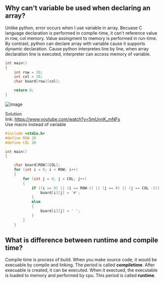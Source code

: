 ## Why can't variable be used when declaring an array?
Unlike python, error occurs when I use variable in array. Becuase C language declaration is performed in compile-time, it can't reference value in row, col memory. Value assingment to memory is performed in run-time. By contrast, python can declare array with variable cause it supports dynamic declaration. Cause python interpretes line by line, when array declaration line is executed, interpreter can access memory of variable.
```c
int main()
{
	int row = 20;
	int col = 30;
	char board[row][col];

	return 0;
}
```
![image](https://github.com/user-attachments/assets/cb7f12ca-db44-4d94-a652-a9bc62f6c6e4)


Solution   
link: https://www.youtube.com/watch?v=5mUnnK_mNFs   
Use macro instead of variable

```c
#include <stdio.h>
#define ROW 20
#define COL 30

int main() 
{

	char board[ROW][COL];
	for (int i = 0; i < ROW; i++)
	{
		for (int j = 0; j < COL; j++)
		{
			if ((i == 0) || (i == ROW-1) || (j == 0) || (j == COL -1)) {
				board[i][j] = '#';
			}
			else
			{
				board[i][j] = ' ';
			}
		}
	}
```

## What is difference between runtime and compile time?
Compile time is process of build. When you make source code, it would be execuable by compile and linking. The period is called __compiletime__.
After execuable is created, it can be executed. When it exectued, the executable is loaded to memory and performed by cpu. This period is called __runtime__.
